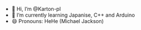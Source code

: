 - 👋 Hi, I’m @Karton-pl
- 🌱 I’m currently learning Japanise, C++ and Arduino 
- 😄 Pronouns: HeHe (Michael Jackson)

<!---
Karton-pl/Karton-pl is a ✨ special ✨ repository because its `README.md` (this file) appears on your GitHub profile.
You can click the Preview link to take a look at your changes.
--->
